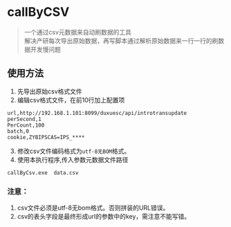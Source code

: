 # callByCSV

> 一个通过csv元数据来自动刷数据的工具\
解决产研每次导出原始数据，再写脚本通过解析原始数据来一行一行的刷数据开发慢问题

## 使用方法
1. 先导出原始csv格式文件
2. 编辑csv格式文件，在前10行加上配置项
```csv
url,http://192.168.1.101:8099/duxuesc/api/introtransupdate
perSecond,1
PerCount,100
batch,0
cookie,ZYBIPSCAS=IPS_****
```
3. 修改csv文件编码格式为`utf-8无BOM`格式。
4. 使用本执行程序,传入参数元数据文件路径 
```shell
callByCsv.exe  data.csv 
```

### 注意：
1. csv文件必须是utf-8无bom格式。否则拼装的URL错误。
2. csv的表头字段是最终形成url的参数中的key，需注意不能写错。

